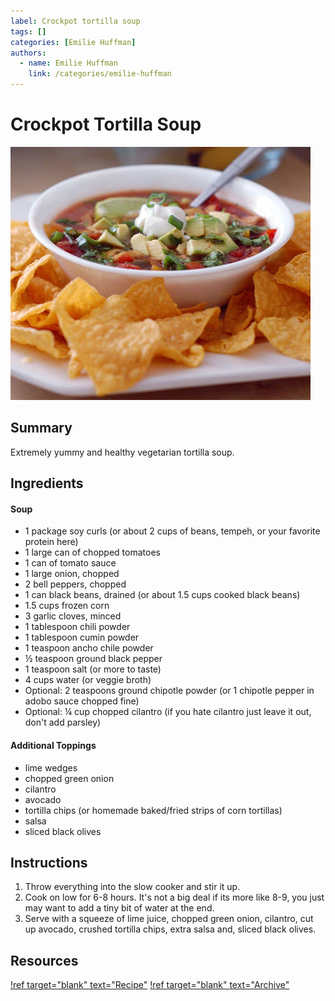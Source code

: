```yaml
---
label: Crockpot tortilla soup
tags: []
categories: [Emilie Huffman]
authors:
  - name: Emilie Huffman
    link: /categories/emilie-huffman
---
```


# Crockpot Tortilla Soup
![](/static/banners/crockpot-tortilla-soup.jpeg)

## Summary
Extremely yummy and healthy vegetarian tortilla soup.

## Ingredients
#### Soup
- 1 package soy curls (or about 2 cups of beans, tempeh, or your favorite protein here)
- 1 large can of chopped tomatoes 
- 1 can of tomato sauce 
- 1 large onion, chopped 
- 2 bell peppers, chopped 
- 1 can black beans, drained (or about 1.5 cups cooked black beans)
- 1.5 cups frozen corn 
- 3 garlic cloves, minced
- 1 tablespoon chili powder 
- 1 tablespoon cumin powder 
- 1 teaspoon ancho chile powder 
- ½ teaspoon ground black pepper 
- 1 teaspoon salt (or more to taste)
- 4 cups water (or veggie broth)
- Optional: 2 teaspoons ground chipotle powder (or 1 chipotle pepper in adobo sauce chopped fine)
- Optional: ¼ cup chopped cilantro (if you hate cilantro just leave it out, don't add parsley)

#### Additional Toppings
- lime wedges 
- chopped green onion 
- cilantro 
- avocado 
- tortilla chips (or homemade baked/fried strips of corn tortillas)
- salsa 
- sliced black olives

## Instructions
1. Throw everything into the slow cooker and stir it up.
2. Cook on low for 6-8 hours. It's not a big deal if its more like 8-9, you just may want to add a tiny bit of water at the end.
3. Serve with a squeeze of lime juice, chopped green onion, cilantro, cut up avocado, crushed tortilla chips, extra salsa and, sliced black olives.

## Resources
[!ref target="blank" text="Recipe"](http://forealslife.com/blog/2012/02/recipe-slow-cooker-chicken-tortilla-soup)
[!ref target="blank" text="Archive"](https://archive.is/dsKzv)
